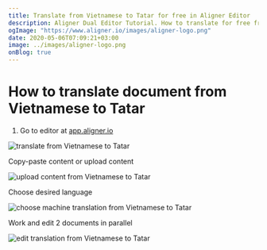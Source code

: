 ```yaml
---
title: Translate from Vietnamese to Tatar for free in Aligner Editor
description: Aligner Dual Editor Tutorial. How to translate for free from Vietnamese to Tatar. Aligner is multilingual document management platform. 
ogImage: "https://www.aligner.io/images/aligner-logo.png"
date: 2020-05-06T07:09:21+03:00
image: ../images/aligner-logo.png
onBlog: true
---
```


# How to translate document from Vietnamese to Tatar

1. Go to editor at [app.aligner.io](https://app.aligner.io "Aligner App web page")

![translate from Vietnamese to Tatar](../aligner-blank-editor.png "translate from Vietnamese to Tatar")

Copy-paste content or upload content

![upload content from Vietnamese to Tatar](../aligner-uploaded-document.png "upload content from Vietnamese to Tatar")

Choose desired language

![choose machine translation from Vietnamese to Tatar](../aligner-language-dropdown.png "choose machine translation from Vietnamese to Tatar")

Work and edit 2 documents in parallel

![edit translation from Vietnamese to Tatar](../aligner-double-sitded-editor.png "edit translation from Vietnamese to Tatar")

